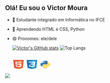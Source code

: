 ## Olá! Eu sou o Victor Moura

- 🔭 Estudante integrado em Informática no IFCE 
- 🌱 Aprendendo HTML e CSS, Python
- 😄 Pronomes: ele/dele

  [![Victor's GitHub stats](https://github-readme-stats.vercel.app/api?username=vichsweet)](https://github.com/vichsweet/github-readme-stats)
  ![Top Langs](https://github-readme-stats.vercel.app/api/top-langs/?username=vichsweet&layout=compact)

  <div style="display: inline_block"><br>
  <img align="center" alt="Rafa-HTML" height="30" width="40" src="https://raw.githubusercontent.com/devicons/devicon/master/icons/html5/html5-original.svg">
  <img align="center" alt="Rafa-CSS" height="30" width="40" src="https://raw.githubusercontent.com/devicons/devicon/master/icons/css3/css3-original.svg">
  <img align="center" alt="Rafa-Python" height="30" width="40" src="https://raw.githubusercontent.com/devicons/devicon/master/icons/python/python-original.svg">
</div>

<div>
   <a href="https://instagram.com/hmvictorinho" target="_blank"><img src="https://img.shields.io/badge/-Instagram-%23E4405F?style=for-the-badge&logo=instagram&logoColor=white" target="_blank"></a>
</div>

